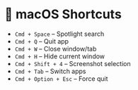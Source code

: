 # 🍎 macOS Shortcuts

- `Cmd + Space` – Spotlight search  
- `Cmd + Q` – Quit app  
- `Cmd + W` – Close window/tab  
- `Cmd + H` – Hide current window  
- `Cmd + Shift + 4` – Screenshot selection  
- `Cmd + Tab` – Switch apps  
- `Cmd + Option + Esc` – Force quit
